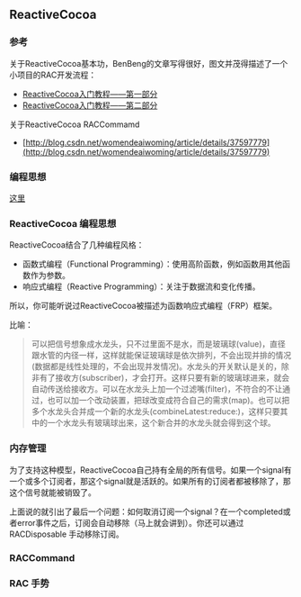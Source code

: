 ## ReactiveCocoa

### 参考

关于ReactiveCocoa基本功，BenBeng的文章写得很好，图文并茂得描述了一个小项目的RAC开发流程：

- [ReactiveCocoa入门教程——第一部分](http://benbeng.leanote.com/post/ReactiveCocoaTutorial-part1) 
- [ReactiveCocoa入门教程——第二部分](http://benbeng.leanote.com/post/ReactiveCocoaTutorial-part2)

关于ReactiveCocoa RACCommamd

- [http://blog.csdn.net/womendeaiwoming/article/details/37597779](http://blog.csdn.net/womendeaiwoming/article/details/37597779)

### 编程思想 

[这里](chained.md)

### ReactiveCocoa 编程思想

ReactiveCocoa结合了几种编程风格：

- 函数式编程（Functional Programming）：使用高阶函数，例如函数用其他函数作为参数。
- 响应式编程（Reactive Programming）：关注于数据流和变化传播。
 
所以，你可能听说过ReactiveCocoa被描述为函数响应式编程（FRP）框架。

比喻：

>可以把信号想象成水龙头，只不过里面不是水，而是玻璃球(value)，直径跟水管的内径一样，这样就能保证玻璃球是依次排列，不会出现并排的情况(数据都是线性处理的，不会出现并发情况)。水龙头的开关默认是关的，除非有了接收方(subscriber)，才会打开。这样只要有新的玻璃球进来，就会自动传送给接收方。可以在水龙头上加一个过滤嘴(filter)，不符合的不让通过，也可以加一个改动装置，把球改变成符合自己的需求(map)。也可以把多个水龙头合并成一个新的水龙头(combineLatest:reduce:)，这样只要其中的一个水龙头有玻璃球出来，这个新合并的水龙头就会得到这个球。

### 内存管理

为了支持这种模型，ReactiveCocoa自己持有全局的所有信号。如果一个signal有一个或多个订阅者，那这个signal就是活跃的。如果所有的订阅者都被移除了，那这个信号就能被销毁了。

上面说的就引出了最后一个问题：如何取消订阅一个signal？在一个completed或者error事件之后，订阅会自动移除（马上就会讲到）。你还可以通过RACDisposable 手动移除订阅。

### RACCommand

### RAC 手势

 